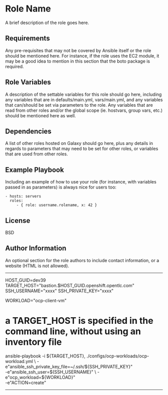 Role Name
=========

A brief description of the role goes here.

Requirements
------------

Any pre-requisites that may not be covered by Ansible itself or the role should be mentioned here. For instance, if the role uses the EC2 module, it may be a good idea to mention in this section that the boto package is required.

Role Variables
--------------

A description of the settable variables for this role should go here, including any variables that are in defaults/main.yml, vars/main.yml, and any variables that can/should be set via parameters to the role. Any variables that are read from other roles and/or the global scope (ie. hostvars, group vars, etc.) should be mentioned here as well.

Dependencies
------------

A list of other roles hosted on Galaxy should go here, plus any details in regards to parameters that may need to be set for other roles, or variables that are used from other roles.

Example Playbook
----------------

Including an example of how to use your role (for instance, with variables passed in as parameters) is always nice for users too:

    - hosts: servers
      roles:
         - { role: username.rolename, x: 42 }

License
-------

BSD

Author Information
------------------

An optional section for the role authors to include contact information, or a website (HTML is not allowed).


----
HOST_GUID=dev39
TARGET_HOST="bastion.$HOST_GUID.openshift.opentlc.com"
SSH_USERNAME="xxxx"
SSH_PRIVATE_KEY="xxxx"

WORKLOAD="ocp-client-vm"

# a TARGET_HOST is specified in the command line, without using an inventory file
ansible-playbook -i ${TARGET_HOST}, ./configs/ocp-workloads/ocp-workload.yml \
                 -e"ansible_ssh_private_key_file=~/.ssh/${SSH_PRIVATE_KEY}" \
                 -e"ansible_ssh_user=${SSH_USERNAME}" \
                    -e"ocp_workload=${WORKLOAD}" \
                    -e"ACTION=create"

----
